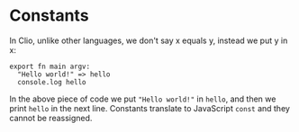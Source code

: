 # Constants

In Clio, unlike other languages, we don't say x equals y, instead we put y in x:

```text
export fn main argv:
  "Hello world!" => hello
  console.log hello
```

In the above piece of code we put `"Hello world!"` in `hello`, and then we print `hello` in the next line.
Constants translate to JavaScript `const` and they cannot be reassigned.
